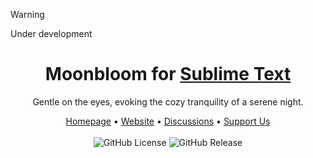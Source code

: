 > [!WARNING]
> Under development

<div style="text-align: center;">
  <h1>Moonbloom for <a href="https://www.sublimetext.com/">Sublime Text</a></h1>
  <p>Gentle on the eyes, evoking the cozy tranquility of a serene night.</p>
  <span><a href="https://github.com/moonbloom-theme/moonbloom">Homepage</a> • <a href="https://moonbloom.teplostanski.dev">Website</a> • <a href="https://github.com/orgs/moonbloom-theme/discussions">Discussions</a> • <a href="https://donate.teplostanski.dev">Support Us</a></span>
</div>

<br/>

<!--

<img width="720px" src="./screen.png">

## Install
See [INSTALL.md](./INSTALL.md)

-->

<div style="text-align: center;">
  <img alt="GitHub License" src="https://img.shields.io/github/license/moonbloom-theme/sublime-text?style=flat-square&labelColor=%231e1f27&color=%23E8C87E">
  <img alt="GitHub Release" src="https://img.shields.io/github/v/release/moonbloom-theme/sublime-text?include_prereleases&display_name=release&style=flat-square&labelColor=%231e1f27&color=%23E8C87E">
</p>
